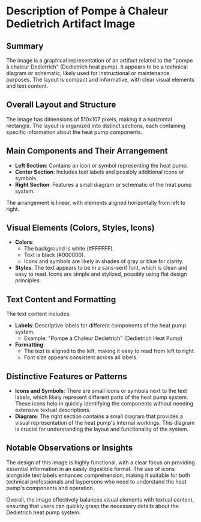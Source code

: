 # Description of Pompe à Chaleur Dedietrich Artifact Image

## Summary
The image is a graphical representation of an artifact related to the "pompe à chaleur Dedietrich" (Dedietrich heat pump). It appears to be a technical diagram or schematic, likely used for instructional or maintenance purposes. The layout is compact and informative, with clear visual elements and text content.

## Overall Layout and Structure
The image has dimensions of 510x107 pixels, making it a horizontal rectangle. The layout is organized into distinct sections, each containing specific information about the heat pump components.

## Main Components and Their Arrangement
- **Left Section**: Contains an icon or symbol representing the heat pump.
- **Center Section**: Includes text labels and possibly additional icons or symbols.
- **Right Section**: Features a small diagram or schematic of the heat pump system.

The arrangement is linear, with elements aligned horizontally from left to right.

## Visual Elements (Colors, Styles, Icons)
- **Colors**:
  - The background is white (#FFFFFF).
  - Text is black (#000000).
  - Icons and symbols are likely in shades of gray or blue for clarity.
- **Styles**: The text appears to be in a sans-serif font, which is clean and easy to read. Icons are simple and stylized, possibly using flat design principles.

## Text Content and Formatting
The text content includes:
- **Labels**: Descriptive labels for different components of the heat pump system.
  - Example: "Pompe à Chaleur Dedietrich" (Dedietrich Heat Pump)
- **Formatting**:
  - The text is aligned to the left, making it easy to read from left to right.
  - Font size appears consistent across all labels.

## Distinctive Features or Patterns
- **Icons and Symbols**: There are small icons or symbols next to the text labels, which likely represent different parts of the heat pump system. These icons help in quickly identifying the components without needing extensive textual descriptions.
- **Diagram**: The right section contains a small diagram that provides a visual representation of the heat pump's internal workings. This diagram is crucial for understanding the layout and functionality of the system.

## Notable Observations or Insights
The design of this image is highly functional, with a clear focus on providing essential information in an easily digestible format. The use of icons alongside text labels enhances comprehension, making it suitable for both technical professionals and laypersons who need to understand the heat pump's components and operation.

Overall, the image effectively balances visual elements with textual content, ensuring that users can quickly grasp the necessary details about the Dedietrich heat pump system.